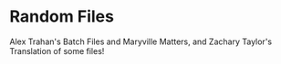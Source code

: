 # Random Files
Alex Trahan's Batch Files and Maryville Matters, and Zachary Taylor's Translation of some files!
